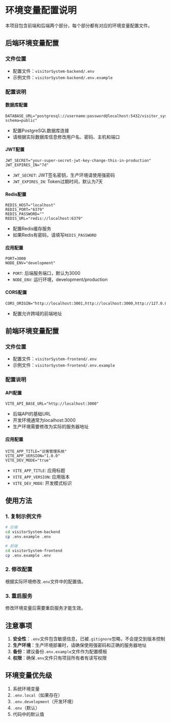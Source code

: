 # 环境变量配置说明

本项目包含前端和后端两个部分，每个部分都有对应的环境变量配置文件。

## 后端环境变量配置

### 文件位置
- 配置文件：`visitorSystem-backend/.env`
- 示例文件：`visitorSystem-backend/.env.example`

### 配置说明

#### 数据库配置
```env
DATABASE_URL="postgresql://username:password@localhost:5432/visitor_system?schema=public"
```
- 配置PostgreSQL数据库连接
- 请根据实际数据库信息修改用户名、密码、主机和端口

#### JWT配置
```env
JWT_SECRET="your-super-secret-jwt-key-change-this-in-production"
JWT_EXPIRES_IN="7d"
```
- `JWT_SECRET`: JWT签名密钥，生产环境请使用强密码
- `JWT_EXPIRES_IN`: Token过期时间，默认为7天

#### Redis配置
```env
REDIS_HOST="localhost"
REDIS_PORT="6379"
REDIS_PASSWORD=""
REDIS_URL="redis://localhost:6379"
```
- 配置Redis缓存服务
- 如果Redis有密码，请填写`REDIS_PASSWORD`

#### 应用配置
```env
PORT=3000
NODE_ENV="development"
```
- `PORT`: 后端服务端口，默认为3000
- `NODE_ENV`: 运行环境，development/production

#### CORS配置
```env
CORS_ORIGIN="http://localhost:3001,http://localhost:3000,http://127.0.0.1:3001,http://127.0.0.1:3000"
```
- 配置允许跨域的前端地址

## 前端环境变量配置

### 文件位置
- 配置文件：`visitorSystem-frontend/.env`
- 示例文件：`visitorSystem-frontend/.env.example`

### 配置说明

#### API配置
```env
VITE_API_BASE_URL="http://localhost:3000"
```
- 后端API的基础URL
- 开发环境通常为localhost:3000
- 生产环境需要修改为实际的服务器地址

#### 应用配置
```env
VITE_APP_TITLE="访客管理系统"
VITE_APP_VERSION="1.0.0"
VITE_DEV_MODE="true"
```
- `VITE_APP_TITLE`: 应用标题
- `VITE_APP_VERSION`: 应用版本
- `VITE_DEV_MODE`: 开发模式标识

## 使用方法

### 1. 复制示例文件
```bash
# 后端
cd visitorSystem-backend
cp .env.example .env

# 前端
cd visitorSystem-frontend
cp .env.example .env
```

### 2. 修改配置
根据实际环境修改`.env`文件中的配置值。

### 3. 重启服务
修改环境变量后需要重启服务才能生效。

## 注意事项

1. **安全性**：`.env`文件包含敏感信息，已被`.gitignore`忽略，不会提交到版本控制
2. **生产环境**：生产环境部署时，请确保使用强密码和正确的服务器地址
3. **备份**：建议备份`.env.example`文件作为配置模板
4. **权限**：确保`.env`文件只有项目所有者有读写权限

## 环境变量优先级

1. 系统环境变量
2. `.env.local`（如果存在）
3. `.env.development`（开发环境）
4. `.env`（默认）
5. 代码中的默认值
